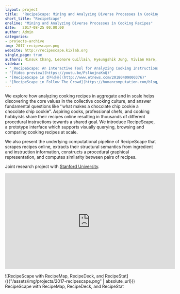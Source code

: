 ```yaml
---
layout: project
title:  "RecipeScape: Mining and Analyzing Diverse Processes in Cooking&nbsp;Recipes"
short_title: "RecipeScape"
oneline: "Mining and Analyzing Diverse Processes in Cooking Recipes"
date:   2017-08-25 00:00:00
author: Admin
categories:
- projects-archive
img: 2017-recipescape.png
website: http://recipescape.kixlab.org
single_page: true
authors: Minsuk Chang, Leonore Guillain, Hyeungshik Jung, Vivian Hare, Juho Kim, Maneesh Agrawala
sidebar:
- "_RecipeScape: An Interactive Tool for Analyzing Cooking Instructions at Scale_. CHI 2018. [PDF](https://recipescape.kixlab.org/RecipeScape_CHI_2018__Camera_Ready_.pdf). [ACM Citation](https://dl.acm.org/citation.cfm?id=3174025)"
- "[Video preview](https://youtu.be/PslAojnaKnQ)"
- "[RecipeScape in 전자신문](http://www.etnews.com/20180409000376)"
- "[RecipeScape in Follow The Crowd](https://humancomputation.com/blog/?p=9862)"
---
```

We explore how analyzing cooking recipes in aggregate and in scale helps discovering the core values in the collective cooking culture, and answer fundamental questions like ‘‘what makes a chocolate chip cookie a chocolate chip cookie’’.
Aspiring cooks, professional chefs, and cooking hobbyists share their recipes online resulting in thousands of different procedural instructions towards a shared goal.
We introduce RecipeScape, a prototype interface which supports visually querying, browsing and comparing cooking recipes at scale.

We also present the underlying computational pipeline of RecipeScape that scrapes recipes online, extracts their structural semantics from ingredient and instruction information, constructs a procedural graphical representation, and computes similarity between pairs of recipes.

Joint research project with [Stanford University](http://brown.stanford.edu/).

<iframe width="560" height="315" src="https://www.youtube-nocookie.com/embed/PslAojnaKnQ?rel=0" frameborder="0" allow="autoplay; encrypted-media" allowfullscreen></iframe>

![RecipeScape with RecipeMap, RecipeDeck, and RecipeStat]({{"/assets/img/projects/2017-recipescape.png" | absolute_url}})
<span class="caption">RecipeScape with RecipeMap, RecipeDeck, and RecipeStat</span>
